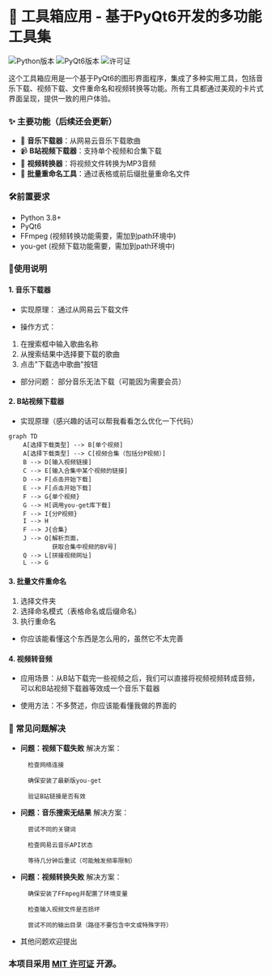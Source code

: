 # 🧰 工具箱应用 - 基于PyQt6开发的多功能工具集

![Python版本](https://img.shields.io/badge/python-3.8%2B-blue)
![PyQt6版本](https://img.shields.io/badge/PyQt6-6.0-green)
![许可证](https://img.shields.io/badge/license-MIT-orange)

这个工具箱应用是一个基于PyQt6的图形界面程序，集成了多种实用工具，包括音乐下载、视频下载、文件重命名和视频转换等功能。所有工具都通过美观的卡片式界面呈现，提供一致的用户体验。

### ✨ 主要功能（后续还会更新）

- 🎵 **音乐下载器**：从网易云音乐下载歌曲
- 📹 **B站视频下载器**：支持单个视频和合集下载
- 🔄 **视频转换器**：将视频文件转换为MP3音频
- 📝 **批量重命名工具**：通过表格或前后缀批量重命名文件

### 🛠️前置要求
- Python 3.8+
- PyQt6
- FFmpeg (视频转换功能需要，需加到path环境中)
- you-get (视频下载功能需要，需加到path环境中)

### 🚀使用说明

#### 1. **音乐下载器**
- 实现原理：
通过从网易云下载文件

- 操作方式：
1. 在搜索框中输入歌曲名称
2. 从搜索结果中选择要下载的歌曲
3. 点击"下载选中歌曲"按钮

- 部分问题：
部分音乐无法下载（可能因为需要会员）

#### 2. **B站视频下载器**
- 实现原理（感兴趣的话可以帮我看看怎么优化一下代码）
```mermaid
graph TD
    A[选择下载类型] --> B[单个视频]
    A[选择下载类型] --> C[视频合集（包括分P视频）]
    B --> D[输入视频链接]
    C --> E[输入合集中某个视频的链接]
    D --> F[点击开始下载]
    E --> F[点击开始下载]
    F --> G{单个视频}
    G --> H[调用you-get库下载]
    F --> I{分P视频}
    I --> H
    F --> J{合集}
    J --> Q[解析页面，
            获取合集中视频的BV号]
    Q --> L[拼接视频网址]
    L --> G 

```

#### 3. **批量文件重命名**
1. 选择文件夹
2. 选择命名模式（表格命名或后缀命名）
3. 执行重命名
- 你应该能看懂这个东西是怎么用的，虽然它不太完善

#### 4. **视频转音频**
- 应用场景：从B站下载完一些视频之后，我们可以直接将视频视频转成音频，可以和B站视频下载器等效成一个音乐下载器

- 使用方法：不多赘述，你应该能看懂我做的界面的

### 🔧 常见问题解决
- **问题：视频下载失败**
    解决方案：

        检查网络连接

        确保安装了最新版you-get

        验证B站链接是否有效

- **问题：音乐搜索无结果**
    解决方案：

        尝试不同的关键词

        检查网易云音乐API状态

        等待几分钟后重试（可能触发频率限制）

- **问题：视频转换失败**
    解决方案：

        确保安装了FFmpeg并配置了环境变量

        检查输入视频文件是否损坏

        尝试不同的输出目录（路径不要包含中文或特殊字符）
- 其他问题欢迎提出
### 本项目采用 [MIT 许可证](LICENSE) 开源。

